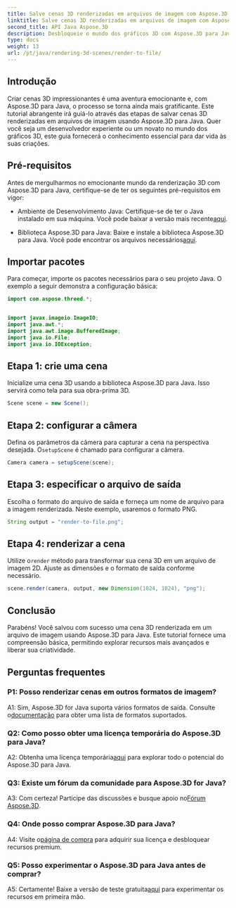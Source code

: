 ```yaml
---
title: Salve cenas 3D renderizadas em arquivos de imagem com Aspose.3D para Java
linktitle: Salve cenas 3D renderizadas em arquivos de imagem com Aspose.3D para Java
second_title: API Java Aspose.3D
description: Desbloqueie o mundo dos gráficos 3D com Aspose.3D para Java. Aprenda a salvar cenas impressionantes em imagens sem esforço.
type: docs
weight: 13
url: /pt/java/rendering-3d-scenes/render-to-file/
---
```

## Introdução

Criar cenas 3D impressionantes é uma aventura emocionante e, com Aspose.3D para Java, o processo se torna ainda mais gratificante. Este tutorial abrangente irá guiá-lo através das etapas de salvar cenas 3D renderizadas em arquivos de imagem usando Aspose.3D para Java. Quer você seja um desenvolvedor experiente ou um novato no mundo dos gráficos 3D, este guia fornecerá o conhecimento essencial para dar vida às suas criações.

## Pré-requisitos

Antes de mergulharmos no emocionante mundo da renderização 3D com Aspose.3D para Java, certifique-se de ter os seguintes pré-requisitos em vigor:

- Ambiente de Desenvolvimento Java: Certifique-se de ter o Java instalado em sua máquina. Você pode baixar a versão mais recente[aqui](https://www.java.com/download/).

-  Biblioteca Aspose.3D para Java: Baixe e instale a biblioteca Aspose.3D para Java. Você pode encontrar os arquivos necessários[aqui](https://releases.aspose.com/3d/java/).

## Importar pacotes

Para começar, importe os pacotes necessários para o seu projeto Java. O exemplo a seguir demonstra a configuração básica:

```java
import com.aspose.threed.*;


import javax.imageio.ImageIO;
import java.awt.*;
import java.awt.image.BufferedImage;
import java.io.File;
import java.io.IOException;
```

## Etapa 1: crie uma cena

Inicialize uma cena 3D usando a biblioteca Aspose.3D para Java. Isso servirá como tela para sua obra-prima 3D.

```java
Scene scene = new Scene();
```

## Etapa 2: configurar a câmera

 Defina os parâmetros da câmera para capturar a cena na perspectiva desejada. O`setupScene` é chamado para configurar a câmera.

```java
Camera camera = setupScene(scene);
```

## Etapa 3: especificar o arquivo de saída

Escolha o formato do arquivo de saída e forneça um nome de arquivo para a imagem renderizada. Neste exemplo, usaremos o formato PNG.

```java
String output = "render-to-file.png";
```

## Etapa 4: renderizar a cena

 Utilize o`render` método para transformar sua cena 3D em um arquivo de imagem 2D. Ajuste as dimensões e o formato de saída conforme necessário.

```java
scene.render(camera, output, new Dimension(1024, 1024), "png");
```

## Conclusão

Parabéns! Você salvou com sucesso uma cena 3D renderizada em um arquivo de imagem usando Aspose.3D para Java. Este tutorial fornece uma compreensão básica, permitindo explorar recursos mais avançados e liberar sua criatividade.

## Perguntas frequentes

### P1: Posso renderizar cenas em outros formatos de imagem?

 A1: Sim, Aspose.3D for Java suporta vários formatos de saída. Consulte o[documentação](https://reference.aspose.com/3d/java/) para obter uma lista de formatos suportados.

### Q2: Como posso obter uma licença temporária do Aspose.3D para Java?

 A2: Obtenha uma licença temporária[aqui](https://purchase.aspose.com/temporary-license/) para explorar todo o potencial do Aspose.3D para Java.

### Q3: Existe um fórum da comunidade para Aspose.3D for Java?

 A3: Com certeza! Participe das discussões e busque apoio no[Fórum Aspose.3D](https://forum.aspose.com/c/3d/18).

### Q4: Onde posso comprar Aspose.3D para Java?

 A4: Visite o[página de compra](https://purchase.aspose.com/buy) para adquirir sua licença e desbloquear recursos premium.

### Q5: Posso experimentar o Aspose.3D para Java antes de comprar?

 A5: Certamente! Baixe a versão de teste gratuita[aqui](https://releases.aspose.com/) para experimentar os recursos em primeira mão.